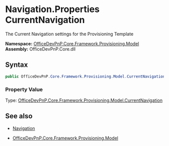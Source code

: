 # Navigation.Properties CurrentNavigation
The Current Navigation settings for the Provisioning Template  

**Namespace:** [OfficeDevPnP.Core.Framework.Provisioning.Model](OfficeDevPnP.Core.Framework.Provisioning.Model.md)  
**Assembly:** OfficeDevPnP.Core.dll  
## Syntax
```C#
public OfficeDevPnP.Core.Framework.Provisioning.Model.CurrentNavigation CurrentNavigation { get; }
```

### Property Value
Type: [OfficeDevPnP.Core.Framework.Provisioning.Model.CurrentNavigation](OfficeDevPnP.Core.Framework.Provisioning.Model.CurrentNavigation.md) 

## See also
- [Navigation](Navigation.md) 

- [OfficeDevPnP.Core.Framework.Provisioning.Model](OfficeDevPnP.Core.Framework.Provisioning.Model.md)
